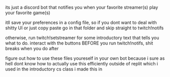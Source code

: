 its just a discord bot that notifies you when your favorite streamer(s) play your favorite game(s)

itll save your preferences in a config file, so if you dont want to deal with shitty UI or just copy paste go in that folder and
skip straight to twitch!notifs

otherwise, run twitch!setstreamer for some introductory text that tells you what to do.
interact with the buttons BEFORE you run twitch!notifs, shit breaks when you do after

figure out how to use these files youreself in your own bot because i sure as hell dont know how to actually use this efficiently outside of replit which i used in the introductory cs class i made this in

